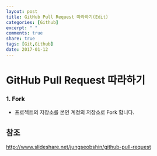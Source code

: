 ```yaml
---
layout: post
title: GitHub Pull Request 따라하기(Edit)
categories: [Github]
excerpt: " "
comments: true
share: true
tags: [Git,Github]
date: 2017-01-12
---
```


# **GitHub Pull Request 따라하기**

### 1. Fork
- 프로젝트의 저장소를 본인 계정의 저장소로 Fork 합니다.



## 참조
<http://www.slideshare.net/jungseobshin/github-pull-request>
